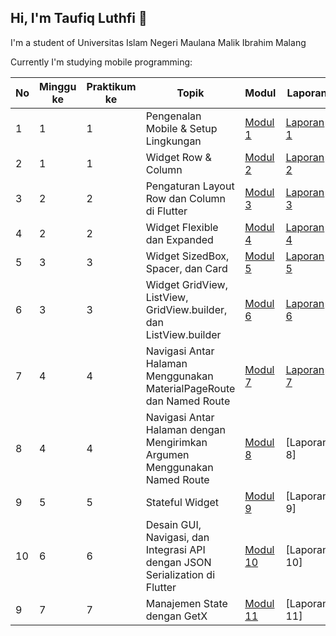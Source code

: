 ## Hi, I'm Taufiq Luthfi 👋
I'm a student of Universitas Islam Negeri Maulana Malik Ibrahim Malang

Currently I'm studying mobile programming:

| No | Minggu ke | Praktikum ke | Topik                     | Modul | Laporan |
|----|-----------|--------------|---------------------------|-------|---------|
| 1  | 1         | 1            | Pengenalan Mobile & Setup Lingkungan | [Modul 1](https://github.com/topiqq/Modul-1---Mobile) | [Laporan 1](https://drive.google.com/file/d/1PTSjWNlI4pbni6gdhY5-aJT6wTUin6tJ/view?usp=drive_link) |
| 2  | 1         | 1            | Widget Row & Column       | [Modul 2](https://github.com/topiqq/Modul-2---Mobile) | [Laporan 2](https://drive.google.com/file/d/1VFUg-YLzER8VoFkgWMyh6F5Uj1rfPFoZ/view?usp=sharing) |
| 3  | 2         | 2            | Pengaturan Layout Row dan Column di Flutter | [Modul 3](https://github.com/topiqq/Modul-3---Mobile) | [Laporan 3](https://drive.google.com/file/d/1zTlSu7JkHugq2Zg8fWVuwd7ahzssOwHV/view?usp=sharing) |
| 4  | 2         | 2            | Widget Flexible dan Expanded | [Modul 4](https://github.com/topiqq/Modul-4---Mobile) | [Laporan 4](https://drive.google.com/file/d/176pMCgOJnXHCCa5n17M0Bs8gjQLZLLyz/view?usp=sharing) |
| 5  | 3         | 3            | Widget SizedBox, Spacer, dan Card | [Modul 5](https://github.com/topiqq/Modul-5---Mobile) | [Laporan 5](https://drive.google.com/file/d/1oyRuyAD44wwJk6JNSBgreBu8H4Alo8xU/view?usp=sharing) |
| 6  | 3         | 3            | Widget GridView, ListView, GridView.builder, dan ListView.builder | [Modul 6](https://github.com/topiqq/Modul-6---Mobile) | [Laporan 6](https://drive.google.com/file/d/1meN19AQDFcKJej5FPc808Wt5vHxgpmuQ/view?usp=sharing) |
| 7  | 4         | 4            | Navigasi Antar Halaman Menggunakan MaterialPageRoute dan Named Route | [Modul 7](https://github.com/topiqq/Modul-7---Mobile) | [Laporan 7](https://drive.google.com/file/d/16OLL1ue0S0AlglkpGqiFjeb0Ly-L0ib1/view?usp=sharing) |
| 8  | 4         | 4            | Navigasi Antar Halaman dengan Mengirimkan Argumen Menggunakan Named Route | [Modul 8](https://github.com/topiqq/Modul-8---Mobile)| [Laporan 8] |
| 9  | 5         | 5            | Stateful Widget | [Modul 9](https://github.com/topiqq/Modul-9---Mobile) | [Laporan 9] |
| 10  | 6         | 6            | Desain GUI, Navigasi, dan Integrasi API dengan JSON Serialization di Flutter | [Modul 10](https://github.com/topiqq/Modul-10---Mobile) | [Laporan 10] |
| 9  | 7         | 7            | Manajemen State dengan GetX | [Modul 11](https://github.com/topiqq/Modul-11---Mobile) | [Laporan 11] |
